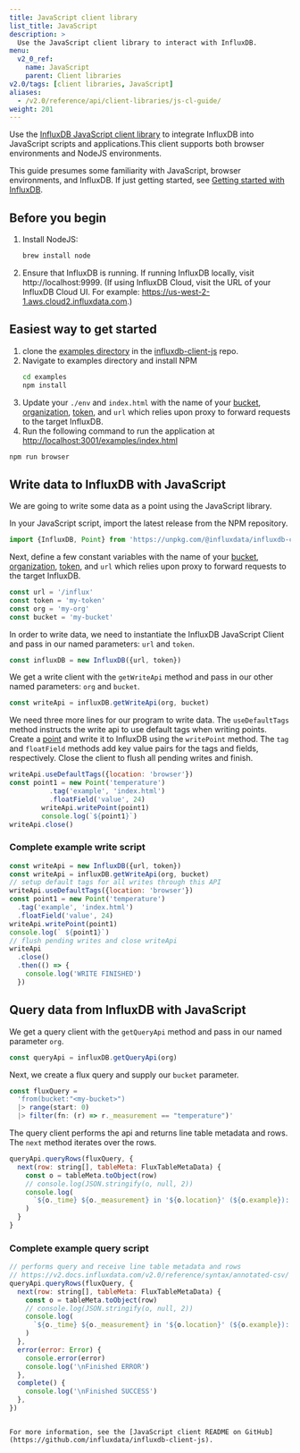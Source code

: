 ```yaml
---
title: JavaScript client library
list_title: JavaScript
description: >
  Use the JavaScript client library to interact with InfluxDB.
menu:
  v2_0_ref:
    name: JavaScript
    parent: Client libraries
v2.0/tags: [client libraries, JavaScript]
aliases:
  - /v2.0/reference/api/client-libraries/js-cl-guide/
weight: 201
---
```


Use the [InfluxDB JavaScript client library](https://github.com/influxdata/influxdb-client-js) to integrate InfluxDB into JavaScript scripts and applications.This client supports both browser environments and NodeJS environments. 

This guide presumes some familiarity with JavaScript, browser environments, and InfluxDB.
If just getting started, see [Getting started with InfluxDB](/v2.0/get-started/).

## Before you begin

1. Install NodeJS:

    ```sh
    brew install node 
    ``` 
2. Ensure that InfluxDB is running.
   If running InfluxDB locally, visit http://localhost:9999.
   (If using InfluxDB Cloud, visit the URL of your InfluxDB Cloud UI.
   For example: https://us-west-2-1.aws.cloud2.influxdata.com.)

## Easiest way to get started 
1. clone the [examples directory](https://github.com/influxdata/influxdb-client-js/tree/master/examples) in the [influxdb-client-js](https://github.com/influxdata/influxdb-client-js) repo. 
2. Navigate to examples directory and install NPM
    ```sh
    cd examples 
    npm install
    ```
3. Update your `./env` and `index.html` with the name of your [bucket](/v2.0/organizations/buckets/), [organization](/v2.0/organizations/), [token](/v2.0/security/tokens/), and `url` which relies upon proxy to forward requests to the target InfluxDB. 
4. Run the following command to run the application at [http://localhost:3001/examples/index.html]()
```sh
npm run browser
```


## Write data to InfluxDB with JavaScript

We are going to write some data as a point using the JavaScript library.

In your JavaScript script, import the latest release from the NPM repository. 
```js
import {InfluxDB, Point} from 'https://unpkg.com/@influxdata/influxdb-client/dist/index.browser.mjs'
```

Next, define a few constant variables with the name of your [bucket](/v2.0/organizations/buckets/), [organization](/v2.0/organizations/), [token](/v2.0/security/tokens/), and `url` which  relies upon proxy to forward requests to the target InfluxDB. 

```js
const url = '/influx' 
const token = 'my-token'
const org = 'my-org'
const bucket = 'my-bucket'
```

In order to write data, we need to instantiate the InfluxDB JavaScript Client and pass in our named parameters: `url` and `token`.

```js
const influxDB = new InfluxDB({url, token})
```

We get a write client with the `getWriteApi` method and pass in our other named parameters: `org` and `bucket`. 

```js
const writeApi = influxDB.getWriteApi(org, bucket)
```

We need three more lines for our program to write data.
The `useDefaultTags` method instructs the write api to use default tags when writing points. Create a [point](/v2.0/reference/glossary/#point) and write it to InfluxDB using the `writePoint` method. The `tag` and `floatField` methods add key value pairs for the tags and fields, respectively.  Close the client to flush all pending writes and finish. 

```js
writeApi.useDefaultTags({location: 'browser'})
const point1 = new Point('temperature')
          .tag('example', 'index.html')
          .floatField('value', 24)
        writeApi.writePoint(point1)
        console.log(`${point1}`)
writeApi.close()
```

### Complete example write script

```js
const writeApi = new InfluxDB({url, token})
const writeApi = influxDB.getWriteApi(org, bucket)
// setup default tags for all writes through this API
writeApi.useDefaultTags({location: 'browser'})
const point1 = new Point('temperature')
  .tag('example', 'index.html')
  .floatField('value', 24)
writeApi.writePoint(point1)
console.log(` ${point1}`)
// flush pending writes and close writeApi
writeApi
  .close()
  .then(() => {
    console.log('WRITE FINISHED')
  })
```

## Query data from InfluxDB with JavaScript

We get a query client with the `getQueryApi` method and pass in our named parameter `org`. 

```js
const queryApi = influxDB.getQueryApi(org)
```

Next, we create a flux query and supply our `bucket` parameter. 

```js
const fluxQuery =
  'from(bucket:"<my-bucket>") 
  |> range(start: 0) 
  |> filter(fn: (r) => r._measurement == "temperature")'
```

The query client performs the api and returns line table metadata and rows.
The `next` method iterates over the rows. 

```js
queryApi.queryRows(fluxQuery, {
  next(row: string[], tableMeta: FluxTableMetaData) {
    const o = tableMeta.toObject(row)
    // console.log(JSON.stringify(o, null, 2))
    console.log(
      `${o._time} ${o._measurement} in '${o.location}' (${o.example}): ${o._field}=${o._value}`
    )
  }
}
```

### Complete example query script

```js
// performs query and receive line table metadata and rows
// https://v2.docs.influxdata.com/v2.0/reference/syntax/annotated-csv/
queryApi.queryRows(fluxQuery, {
  next(row: string[], tableMeta: FluxTableMetaData) {
    const o = tableMeta.toObject(row)
    // console.log(JSON.stringify(o, null, 2))
    console.log(
      `${o._time} ${o._measurement} in '${o.location}' (${o.example}): ${o._field}=${o._value}`
    )
  },
  error(error: Error) {
    console.error(error)
    console.log('\nFinished ERROR')
  },
  complete() {
    console.log('\nFinished SUCCESS')
  },
})
```

```

For more information, see the [JavaScript client README on GitHub](https://github.com/influxdata/influxdb-client-js).